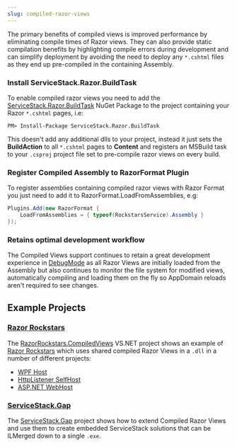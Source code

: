 ```yaml
---
slug: compiled-razor-views
---
```

The primary benefits of compiled views is improved performance by eliminating compile times of Razor views. They can also provide static compilation benefits by highlighting compile errors during development and can simplify deployment by avoiding the need to deploy any `*.cshtml` files as they end up pre-compiled in the containing Assembly.

### Install ServiceStack.Razor.BuildTask

To enable compiled razor views you need to add the [ServiceStack.Razor.BuildTask](https://www.nuget.org/packages/ServiceStack.Razor.BuildTask) NuGet Package to the project containing your Razor `*.cshtml` pages, i.e:

    PM> Install-Package ServiceStack.Razor.BuildTask

This doesn't add any additional dlls to your project, instead it just sets the **BuildAction** to all `*.cshtml` pages to **Content** and registers an MSBuild task to your `.csproj` project file set to pre-compile razor views on every build.

### Register Compiled Assembly to RazorFormat Plugin

To register assemblies containing compiled razor views with Razor Format you just need to add it to RazorFormat.LoadFromAssemblies, e.g:

```csharp
Plugins.Add(new RazorFormat {
    LoadFromAssemblies = { typeof(RockstarsService).Assembly }
});
```

### Retains optimal development workflow

The Compiled Views support continues to retain a great development experience in [DebugMode](https://github.com/ServiceStack/ServiceStack/wiki/Debugging#debugmode) as all Razor Views are initially loaded from the Assembly but also continues to monitor the file system for modified views, automatically compiling and loading them on the fly so AppDomain reloads aren't required to see changes.

## Example Projects

### [Razor Rockstars](https://github.com/ServiceStackApps/RazorRockstars)

The [RazorRockstars.CompiledViews](https://github.com/ServiceStackApps/RazorRockstars/tree/master/src/RazorRockstars.CompiledViews) VS.NET project shows an example of [Razor Rockstars](http://razor.servicestack.net/) which uses shared compiled Razor Views in a `.dll` in a number of different projects:

  - [WPF Host](https://github.com/ServiceStackApps/RazorRockstars/tree/master/src/RazorRockstars.CompiledViews.WpfHost)
  - [HttpListener SelfHost](https://github.com/ServiceStackApps/RazorRockstars/tree/master/src/RazorRockstars.CompiledViews.SelfHost)
  - [ASP.NET WebHost](https://github.com/ServiceStackApps/RazorRockstars/tree/master/src/RazorRockstars.CompiledViews.WebHost)

### [ServiceStack.Gap](https://github.com/ServiceStack/ServiceStack.Gap)

The [ServiceStack.Gap](https://github.com/ServiceStack/ServiceStack.Gap) project shows how to extend Compiled Razor Views and use them to create embedded ServiceStack solutions that can be ILMerged down to a single `.exe`. 



